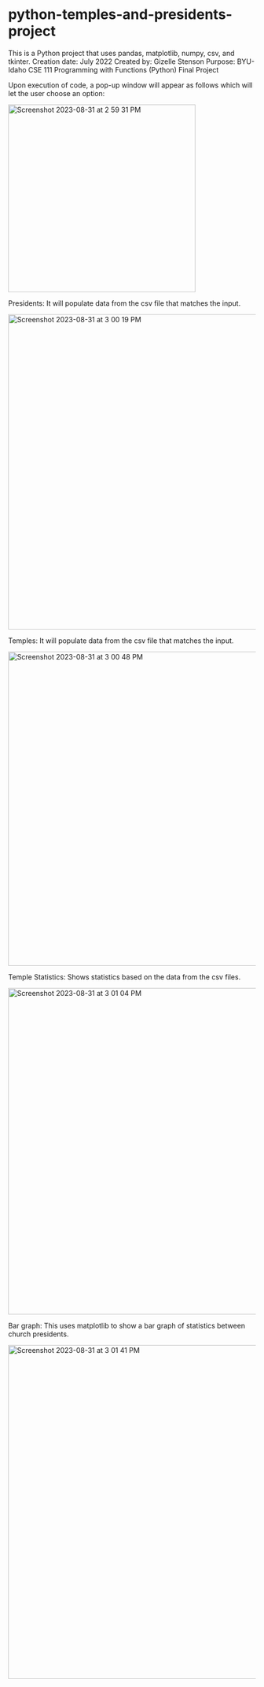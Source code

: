 # python-temples-and-presidents-project

This is a Python project that uses pandas, matplotlib, numpy, csv, and tkinter. 
Creation date: July 2022 
Created by: Gizelle Stenson
Purpose: BYU-Idaho CSE 111 Programming with Functions (Python) Final Project 


Upon execution of code, a pop-up window will appear as follows which will let the user choose an option:

<img width="381" alt="Screenshot 2023-08-31 at 2 59 31 PM" src="https://github.com/gmstenson/python-temples-and-presidents-project/assets/104458514/9d0b0441-297c-4a88-a9b8-b6b78eb465a1">



Presidents: It will populate data from the csv file that matches the input.

<img width="640" alt="Screenshot 2023-08-31 at 3 00 19 PM" src="https://github.com/gmstenson/python-temples-and-presidents-project/assets/104458514/f40e2978-dba7-409e-9bab-0e1be2146896">



Temples: It will populate data from the csv file that matches the input.

<img width="638" alt="Screenshot 2023-08-31 at 3 00 48 PM" src="https://github.com/gmstenson/python-temples-and-presidents-project/assets/104458514/11f935f7-0573-4c5f-bc12-e34d56aecec7">



Temple Statistics: Shows statistics based on the data from the csv files.

<img width="663" alt="Screenshot 2023-08-31 at 3 01 04 PM" src="https://github.com/gmstenson/python-temples-and-presidents-project/assets/104458514/14a9b7f5-f314-4cff-ab92-6a7ec790491d">



Bar graph: This uses matplotlib to show a bar graph of statistics between church presidents.

<img width="678" alt="Screenshot 2023-08-31 at 3 01 41 PM" src="https://github.com/gmstenson/python-temples-and-presidents-project/assets/104458514/b1a05635-19a6-4d13-9a98-15017e2b04a6">
